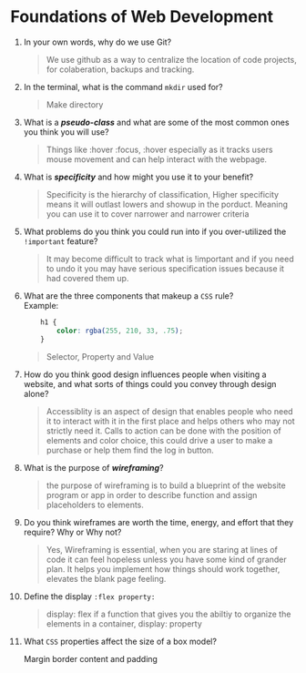 # Foundations of Web Development
01. In your own words, why do we use Git?
    > We use github as a way to centralize the location of code projects, for colaberation, backups and tracking.

02. In the terminal, what is the command `mkdir` used for?
    > Make directory

03. What is a ***pseudo-class*** and what are some of the most common ones you think you will use?
    > Things like :hover :focus, :hover especially as it tracks users mouse movement and can help interact with the webpage.

04. What is ***specificity*** and how might you use it to your benefit?
    > Specificity is the hierarchy of classification, Higher specificity means it will outlast lowers and showup in the porduct. Meaning you can use it to cover narrower and narrower criteria

05. What problems do you think you could run into if you over-utilized the `!important` feature?
    > It may become difficult to track what is !important and if you need to undo it you may have serious specification issues because it had covered them up.


06. What are the three components that makeup a `CSS` rule? <br> Example:

    ```css
        h1 {
            color: rgba(255, 210, 33, .75);
        }
    ```

    > Selector, Property and Value

07. How do you think good design influences people when visiting a website, and what sorts of things could you convey through design alone?
    > Accessiblity is an aspect of design that enables people who need it to interact with it in the first place and helps others who may not strictly need it. Calls to action can be done with the position of elements and color choice, this could drive a user to make a purchase or help them find the log in button.

08. What is the purpose of ***wireframing***?
    > the purpose of wireframing is to build a blueprint of the website program or app in order to describe function and assign placeholders to elements.

09. Do you think wireframes are worth the time, energy, and effort that they require? Why or Why not?
    > Yes, Wireframing is essential, when you are staring at lines of code it can feel hopeless unless you have some kind of grander plan. It helps you implement how things should work together, elevates the blank page feeling.

10. Define the display `:flex property:`
    >display: flex if a function that gives you the abiltiy to organize the elements in a container, display: property 

11. What `CSS` properties affect the size of a box model?
    <!-- > NOTE working answer-->
    Margin border content and padding


